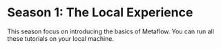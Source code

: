 # Season 1: The Local Experience

This season focus on introducing the basics of Metaflow. You can run all these tutorials on your local machine.

